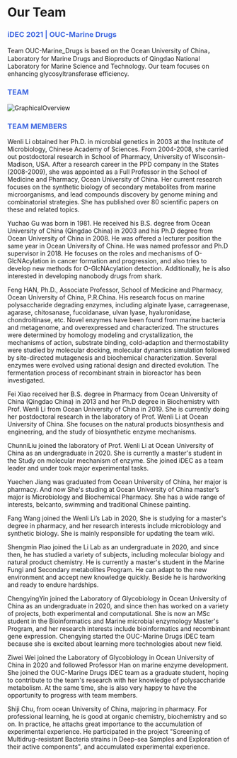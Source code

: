 # Our Team

### <span style="color:royalblue">iDEC 2021 | OUC-Marine Drugs</span>

Team OUC-Marine_Drugs is based on the Ocean University of China，Laboratory for Marine Drugs and Bioproducts of Qingdao National Laboratory for Marine Science and Technology. Our team focuses on enhancing glycosyltransferase  efficiency.

### <span style="color:royalblue"> TEAM </span> 
![GraphicalOverview](https://cdn.jsdelivr.net/gh/lilywang23/images/team.jpg)

### <span style="color:royalblue"> TEAM MEMBERS </span> 

Wenli Li obtained her Ph.D. in microbial genetics in 2003 at the Institute of Microbiology, Chinese Academy of Sciences. From 2004-2008, she carried out postdoctoral research in School of Pharmacy, University of Wisconsin-Madison, USA. After a research career in the PPD company in the States (2008-2009), she was appointed as a Full Professor in the School of Medicine and Pharmacy, Ocean University of China. Her current research focuses on the synthetic biology of secondary metabolites from marine microorganisms, and lead compounds discovery by genome mining and combinatorial strategies. She has published over 80 scientific papers on these and related topics.

Yuchao Gu was born in 1981. He received his B.S. degree from Ocean University of China (Qingdao China) in 2003 and his Ph.D degree from Ocean University of China in 2008. He was offered a lecturer position the same year in Ocean University of China. He was named professor and Ph.D supervisor in 2018. He focuses on the roles and mechanisms of O-GlcNAcylation in cancer formation and progression, and also tries to develop new methods for O-GlcNAcylation detection. Additionally, he is also interested in developing nanobody drugs from shark.

Feng HAN, Ph.D., Associate Professor, School of Medicine and Pharmacy, Ocean University of China, P.R.China. His research focus on marine polysaccharide degrading enzymes, including alginate lyase, carrageenase, agarase, chitosanase, fucoidanase, ulvan lyase, hyaluronidase, chondroitinase, etc. Novel enzymes have been found from marine bacteria and metagenome, and overexpressed and characterized. The structures were determined by homology modeling and crystallization, the mechanisms of action, substrate binding, cold-adaption and thermostability were studied by molecular docking, molecular dynamics simulation followed by site-directed mutagenesis and biochemical characterization. Several enzymes were evolved using rational design and directed evolution. The fermentation process of recombinant strain in bioreactor has been investigated.

Fei Xiao received her B.S. degree in Pharmacy from Ocean University of China (Qingdao China) in 2013 and her Ph.D degree in Biochemistry with Prof. Wenli Li from Ocean University of China in 2019. She is currently doing her postdoctoral research in the laboratory of Prof. Wenli Li at Ocean University of China. She focuses on the natural products biosynthesis and engineering, and the study of biosynthetic enzyme mechanisms.

ChunniLiu joined the laboratory of Prof. Wenli Li at Ocean University of China as an undergraduate in 2020. She is currently a master's student in the Study on molecular mechanism of enzyme. She joined iDEC as a team leader and under took major experimental tasks. 

Yuechen Jiang was graduated from Ocean University of China, her major is pharmacy. And now She's studing at Ocean University of China master’s major is Microbiology and Biochemical Pharmacy. She has a wide range of interests, belcanto, swimming and traditional Chinese painting.

Fang Wang joined the Wenli Li’s Lab in 2020, She is studying for a master's degree in pharmacy, and her research interests include microbiology and synthetic biology. She is mainly responsible for updating the team wiki.

Shengmin Piao joined the Li Lab as an undergraduate in 2020, and since then, he has studied a variety of subjects, including molecular biology and natural product chemistry. He is currently a master's student in the Marine Fungi and Secondary metabolites Program. He can adapt to the new environment and accept new knowledge quickly. Beside he is hardworking and ready to endure hardships.

ChengyingYin joined the Laboratory of Glycobiology in Ocean University of China as an undergraduate in 2020, and since then has worked on a variety of projects, both experimental and computational. She is now an MSc student in the Bioinformatics and Marine microbial enzymology Master's Program, and her research interests include bioinformatics and recombinant gene expression. Chengying started the OUC-Marine Drugs iDEC team because she is excited about learning more technologies about new field.

Ziwei Wei joined the Laboratory of Glycobiology in Ocean University of China in 2020 and followed Professor Han on marine enzyme development. She joined the OUC-Marine Drugs iDEC team as a graduate student, hoping to contribute to the team's research with her knowledge of polysaccharide metabolism. At the same time, she is also very happy to have the opportunity to progress with team members.

Shiji Chu, from ocean University of China, majoring in pharmacy. For professional learning, he is good at organic chemistry, biochemistry and so on. In practice, he attachs great importance to the accumulation of experimental experience. He participated in the project "Screening of Multidrug-resistant Bacteria strains in Deep-sea Samples and Exploration of their active components", and accumulated experimental experience. 






